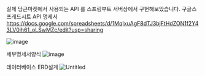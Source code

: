 실제 당근마켓에서 사용되는 API 를 스프링부트 서버상에서 구현해보았습니다.
구글스프레드시트 API 명세서
https://docs.google.com/spreadsheets/d/1MqIxuAgF8dTJ3bjFtHdZON1f2Y43LV0ih61_oLSwMZc/edit?usp=sharing

![image](https://user-images.githubusercontent.com/89002687/170065603-6a3d0ccb-7ade-4393-a55d-7cb0d9c964e1.png)

세부명세서양식
![image](https://user-images.githubusercontent.com/89002687/170065864-977926bf-c33d-4bd4-8e93-769db42e71e5.png)

데이터베이스 ERD설계
![Untitled](https://s3-us-west-2.amazonaws.com/secure.notion-static.com/f5287700-1058-4a3e-84fe-c1a682b34762/Untitled.png)
